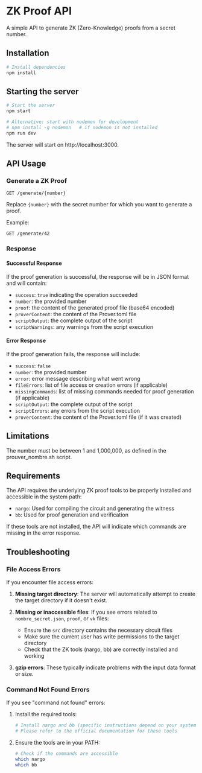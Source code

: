 # ZK Proof API

A simple API to generate ZK (Zero-Knowledge) proofs from a secret number.

## Installation

```bash
# Install dependencies
npm install
```

## Starting the server

```bash
# Start the server
npm start

# Alternative: start with nodemon for development
# npm install -g nodemon   # if nodemon is not installed
npm run dev
```

The server will start on http://localhost:3000.

## API Usage

### Generate a ZK Proof

```
GET /generate/{number}
```

Replace `{number}` with the secret number for which you want to generate a proof.

Example:
```
GET /generate/42
```

### Response

#### Successful Response
If the proof generation is successful, the response will be in JSON format and will contain:
- `success`: `true` indicating the operation succeeded
- `number`: the provided number
- `proof`: the content of the generated proof file (base64 encoded)
- `proverContent`: the content of the Prover.toml file
- `scriptOutput`: the complete output of the script
- `scriptWarnings`: any warnings from the script execution

#### Error Response
If the proof generation fails, the response will include:
- `success`: `false`
- `number`: the provided number
- `error`: error message describing what went wrong
- `fileErrors`: list of file access or creation errors (if applicable)
- `missingCommands`: list of missing commands needed for proof generation (if applicable)
- `scriptOutput`: the complete output of the script
- `scriptErrors`: any errors from the script execution
- `proverContent`: the content of the Prover.toml file (if it was created)

## Limitations

The number must be between 1 and 1,000,000, as defined in the prouver_nombre.sh script.

## Requirements

The API requires the underlying ZK proof tools to be properly installed and accessible in the system path:
- `nargo`: Used for compiling the circuit and generating the witness
- `bb`: Used for proof generation and verification

If these tools are not installed, the API will indicate which commands are missing in the error response.

## Troubleshooting

### File Access Errors

If you encounter file access errors:

1. **Missing target directory**: The server will automatically attempt to create the target directory if it doesn't exist.

2. **Missing or inaccessible files**: If you see errors related to `nombre_secret.json`, `proof`, or `vk` files:
   - Ensure the `src` directory contains the necessary circuit files
   - Make sure the current user has write permissions to the target directory
   - Check that the ZK tools (nargo, bb) are correctly installed and working

3. **gzip errors**: These typically indicate problems with the input data format or size.

### Command Not Found Errors

If you see "command not found" errors:

1. Install the required tools:
   ```bash
   # Install nargo and bb (specific instructions depend on your system)
   # Please refer to the official documentation for these tools
   ```

2. Ensure the tools are in your PATH:
   ```bash
   # Check if the commands are accessible
   which nargo
   which bb
   ``` 